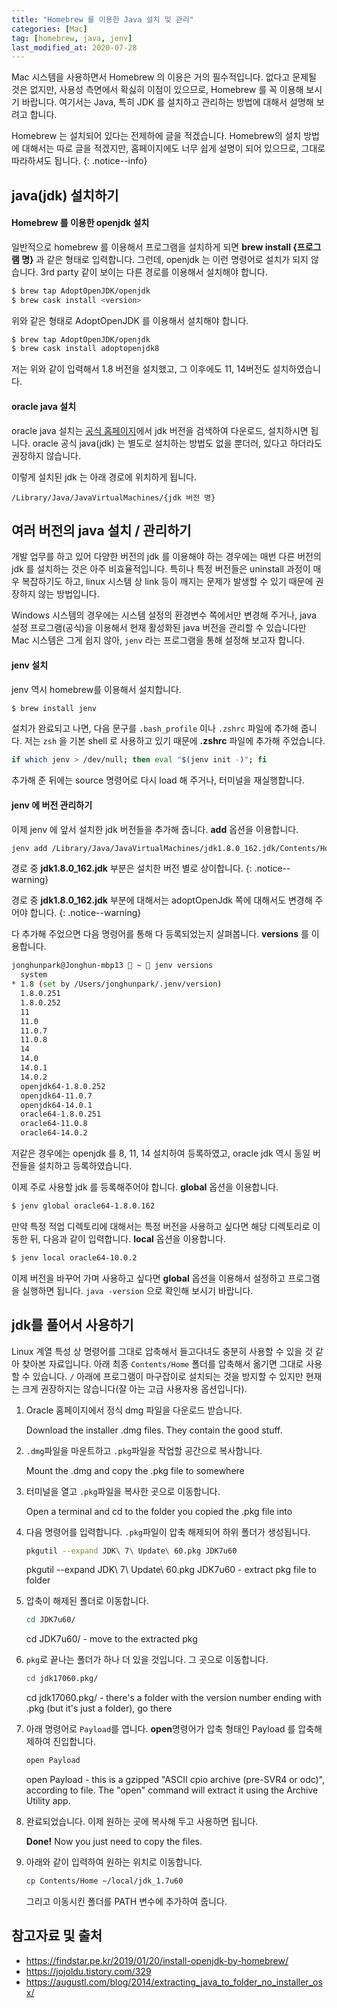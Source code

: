 ```yaml
---
title: "Homebrew 를 이용한 Java 설치 및 관리"
categories: [Mac]
tag: [homebrew, java, jenv]
last_modified_at: 2020-07-28
---
```

Mac 시스템을 사용하면서 Homebrew 의 이용은 거의 필수적입니다. 없다고 문제될 것은 없지만, 사용성 측면에서 확싫히 이점이 있으므로, Homebrew 를 꼭 이용해 보시기 바랍니다. 여기서는 Java, 특히 JDK 를 설치하고 관리하는 방법에 대해서 설명해 보려고 합니다. 

Homebrew 는 설치되어 있다는 전제하에 글을 적겠습니다. Homebrew의 설치 방법에 대해서는 따로 글을 적겠지만, 홈페이지에도 너무 쉽게 설명이 되어 있으므로, 그대로 따라하셔도 됩니다. 
{: .notice--info}



## java(jdk) 설치하기



#### Homebrew 를 이용한 openjdk 설치

일반적으로 homebrew 를 이용해서 프로그램을 설치하게 되면 **brew install {프로그램 명}** 과 같은 형태로 입력합니다. 그런데, openjdk 는 이런 명령어로 설치가 되지 않습니다. 3rd party 같이 보이는 다른 경로를 이용해서 설치해야 합니다. 

```sh
$ brew tap AdoptOpenJDK/openjdk
$ brew cask install <version>
```

위와 같은 형태로 AdoptOpenJDK 를 이용해서 설치해야 합니다. 

```sh
$ brew tap AdoptOpenJDK/openjdk
$ brew cask install adoptopenjdk8
```

저는 위와 같이 입력해서 1.8 버전을 설치했고, 그 이후에도 11, 14버전도 설치하였습니다. 



#### oracle java 설치

oracle java 설치는 [공식 홈페이지](https://www.oracle.com/kr/java/technologies/oracle-java-archive-downloads.html)에서 jdk 버전을 검색하여 다운로드, 설치하시면 됩니다. oracle 공식 java(jdk) 는 별도로 설치하는 방법도 없을 뿐더러, 있다고 하더라도 권장하지 않습니다. 

이렇게 설치된 jdk 는 아래 경로에 위치하게 됩니다. 

```
/Library/Java/JavaVirtualMachines/{jdk 버전 명}
```



## 여러 버전의 java 설치 / 관리하기

개발 업무를 하고 있어 다양한 버전의 jdk 를 이용해야 하는 경우에는 매번 다른 버전의 jdk 를 설치하는 것은 아주 비효율적입니다. 특히나 특정 버전들은 uninstall 과정이 매우 복잡하기도 하고, linux 시스템 상 link 등이 깨지는 문제가 발생할 수 있기 때문에 권장하지 않는 방법입니다. 

Windows 시스템의 경우에는 시스템 설정의 환경변수 쪽에서만 변경해 주거나, java 설정 프로그램(공식)을 이용해서 현재 활성화된 java 버전을 관리할 수 있습니다만 Mac 시스템은 그게 쉽지 않아, `jenv` 라는 프로그램을 통해 설정해 보고자 합니다. 



#### jenv 설치

jenv 역시 homebrew를 이용해서 설치합니다. 

```sh
$ brew install jenv
```

설치가 완료되고 나면, 다음 문구를 `.bash_profile` 이나 `.zshrc` 파일에 추가해 줍니다. 저는 `zsh` 을 기본 shell 로 사용하고 있기 때문에 **.zshrc** 파일에 추가해 주었습니다. 

```sh
if which jenv > /dev/null; then eval "$(jenv init -)"; fi
```

추가해 준 뒤에는 source 명령어로 다시 load 해 주거나, 터미널을 재실행합니다. 



#### jenv 에 버전 관리하기

이제 jenv 에 앞서 설치한 jdk 버전들을 추가해 줍니다. **add** 옵션을 이용합니다.

```sh
jenv add /Library/Java/JavaVirtualMachines/jdk1.8.0_162.jdk/Contents/Home/
```

경로 중 **jdk1.8.0_162.jdk** 부분은 설치한 버전 별로 상이합니다. 
{: .notice--warning}

경로 중 **jdk1.8.0_162.jdk** 부분에 대해서는 adoptOpenJdk 쪽에 대해서도 변경해 주어야 합니다. 
{: .notice--warning}

다 추가해 주었으면 다음 명령어를 통해 다 등록되었는지 살펴봅니다. **versions** 를 이용합니다.

```sh
jonghunpark@Jonghun-mbp13  ~  jenv versions
  system
* 1.8 (set by /Users/jonghunpark/.jenv/version)
  1.8.0.251
  1.8.0.252
  11
  11.0
  11.0.7
  11.0.8
  14
  14.0
  14.0.1
  14.0.2
  openjdk64-1.8.0.252
  openjdk64-11.0.7
  openjdk64-14.0.1
  oracle64-1.8.0.251
  oracle64-11.0.8
  oracle64-14.0.2
```

저같은 경우에는 openjdk 를 8, 11, 14 설치하여 등록하였고, oracle jdk 역시 동일 버전들을 설치하고 등록하였습니다. 

이제 주로 사용할 jdk 를 등록해주어야 합니다. **global** 옵션을 이용합니다. 

```sh
$ jenv global oracle64-1.8.0.162
```

만약 특정 적업 디렉토리에 대해서는 특정 버전을 사용하고 싶다면 해당 디렉토리로 이동한 뒤, 다음과 같이 입력합니다. **local** 옵션을 이용합니다.

```sh
$ jenv local oracle64-10.0.2
```

이제 버전을 바꾸어 가며 사용하고 싶다면 **global** 옵션을 이용해서 설정하고 프로그램을 실행하면 됩니다. `java -version` 으로 확인해 보시기 바랍니다.



## jdk를 풀어서 사용하기

Linux 계열 특성 상 명령어를 그대로 압축해서 들고다녀도 충분히 사용할 수 있을 것 같아 찾아본 자료입니다. 아래 최종 `Contents/Home` 폴더를 압축해서 옮기면 그대로 사용할 수 있습니다. `/` 아래에 프로그램이 마구잡이로 설치되는 것을 방지할 수 있지만 현재는 크게 권장하지는 않습니다(잘 아는 고급 사용자용 옵션입니다).

1. Oracle 홈페이지에서 정식 dmg 파일을 다운로드 받습니다.
   
   Download the installer .dmg files. They contain the good stuff.
   
2. `.dmg`파일을 마운트하고 `.pkg`파일을 작업할 공간으로 복사합니다.
   
   Mount the .dmg and copy the .pkg file to somewhere

3. 터미널을 열고 `.pkg`파일을 복사한 곳으로 이동합니다.
   
   Open a terminal and cd to the folder you copied the .pkg file into

4. 다음 명령어를 입력합니다. `.pkg`파일이 압축 해제되어 하위 폴더가 생성됩니다.

   ```sh
   pkgutil --expand JDK\ 7\ Update\ 60.pkg JDK7u60
   ```
   
   pkgutil --expand JDK\ 7\ Update\ 60.pkg JDK7u60 - extract pkg file to folder

5. 압축이 해제된 폴더로 이동합니다.

   ```sh
   cd JDK7u60/
   ```

   cd JDK7u60/ - move to the extracted pkg

6. `pkg`로 끝나는 폴더가 하나 더 있을 것입니다. 그 곳으로 이동합니다.
   
   ```sh
   cd jdk17060.pkg/
   ```
   
   cd jdk17060.pkg/ - there's a folder with the version number ending with .pkg (but it's just a folder), go there

7. 아래 명령어로 `Payload`를 엽니다. **open**명령어가 압축 형태인 Payload 를 압축해제하여 진입합니다.
   
   ```sh
   open Payload
   ```
   
   open Payload - this is a gzipped "ASCII cpio archive (pre-SVR4 or odc)", according to file. The "open" command will extract it using the Archive Utility app.

8. 완료되었습니다. 이제 원하는 곳에 복사해 두고 사용하면 됩니다.
   
   **Done!** Now you just need to copy the files.

9. 아래와 같이 입력하여 원하는 위치로 이동합니다. 
   
   ```sh
   cp Contents/Home ~/local/jdk_1.7u60
   ```

   그리고 이동시킨 폴더를 PATH 변수에 추가하여 줍니다.



## 참고자료 및 출처

- <https://findstar.pe.kr/2019/01/20/install-openjdk-by-homebrew/>
- <https://jojoldu.tistory.com/329>
- <https://augustl.com/blog/2014/extracting_java_to_folder_no_installer_osx/>